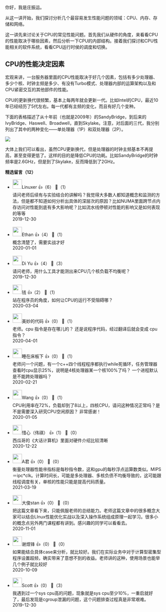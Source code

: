 你好，我是庄振运。

从这一讲开始，我们探讨分析几个最容易发生性能问题的领域：CPU、内存、存储和网络。

这一讲先来讨论关于CPU的常见性能问题。首先我们从硬件的角度，来看看CPU的性能取决于哪些因素，然后分析一下CPU的内部结构。接着我们探讨和CPU性能相关的软件系统，看看CPU运行时侯的调度和切换。

## CPU的性能决定因素

宏观来讲，一台服务器里面的CPU性能取决于好几个因素，包括有多少处理器、多少个核、时钟主频是多少、有没有Turbo模式、处理器内部的运算架构以及和CPU紧密交互的其他部件的性能。

CPU的更新换代很频繁，基本上每两年就会更新一代。比如Intel的CPU，最近10年已经经历了5代左右。每一代都有主频的变化，而且有好几个变种。

下面的表格描述了从十年前（也就是2009年）的SandyBridge，到后来的IvyBridge、Haswell、Broadwell，直到Skylake。注意，对后面的三代，我分别列出了其中的两种变化——单处理器（1P）和双处理器（2P）。

![](https://static001.geekbang.org/resource/image/0c/09/0ccfee296bbd3ab792b41ee0feb26209.png?wh=1290%2A280)

大体上我们可以看出，虽然CPU更新换代，但是处理器的时钟主频基本不再提高，甚至变得更低了。这样的目的是降低CPU的功耗。比如SandyBridge的时钟频率是2.6GHz，但是到了Skylake，反而降低到了2GHz。
<div><strong>精选留言（12）</strong></div><ul>
<li><img src="https://static001.geekbang.org/account/avatar/00/11/9b/ba/333b59e5.jpg" width="30px"><span>Linuxer</span> 👍（6） 💬（1）<div>请问老师后续有与实验结合的讲解吗？我觉得大多数人都知道概念和监测的方法，但是都不知道如何分析出具体的深层次的原因？比如NUMA里面跨节点内存访问对性能到底有多大影响呢？比如流水线停顿对性能的影响又是如何表现的等等</div>2019-12-30</li><br/><li><img src="https://static001.geekbang.org/account/avatar/00/13/03/41/ba59e1ee.jpg" width="30px"><span>Ethan</span> 👍（4） 💬（1）<div>概念清楚了，需要实战才好</div>2020-01-01</li><br/><li><img src="https://static001.geekbang.org/account/avatar/00/13/0c/ad/d1ab1995.jpg" width="30px"><span>Di Yu</span> 👍（4） 💬（3）<div>请问老师，用什么工具才能测出来CPU几个核负载不均衡呢？</div>2019-12-30</li><br/><li><img src="https://static001.geekbang.org/account/avatar/00/0f/67/f4/9a1feb59.jpg" width="30px"><span>钱</span> 👍（2） 💬（1）<div>站在程序员的角度，如何让CPU的运行不受阻碍哪？</div>2020-03-04</li><br/><li><img src="https://static001.geekbang.org/account/avatar/00/10/f7/b1/982ea185.jpg" width="30px"><span>美妙的代码</span> 👍（0） 💬（1）<div>老师。cpu 指令是存在哪儿的？ 还是说程序代码，经过翻译后就会变成 cpu 指令？</div>2020-04-01</li><br/><li><img src="https://static001.geekbang.org/account/avatar/00/13/58/78/fe19274b.jpg" width="30px"><span>睡在床板下</span> 👍（0） 💬（1）<div>老师问一个问题，有一个c++四个线程程序都执行while死循环，任务管理器查看时cpu显示25%，说明是4核处理器某一个核100%了吗？ 一个进程默认是不能跨处理器吗？</div>2020-02-21</li><br/><li><img src="https://static001.geekbang.org/account/avatar/00/12/6e/55/8c2c83f4.jpg" width="30px"><span>Wang</span> 👍（0） 💬（1）<div>CPU利用率在72%，负载却到了8以上，四核CPU，请问这种情况正常吗？是不是需要深入研究CPU空闲原因？
非常感谢！</div>2020-01-05</li><br/><li><img src="https://static001.geekbang.org/account/avatar/00/10/4b/46/717d5cb9.jpg" width="30px"><span>惜心（伟祺）</span> 👍（1） 💬（0）<div>西瓜哥的《大话计算机》里面对硬件介绍比较清晰</div>2020-12-22</li><br/><li><img src="https://static001.geekbang.org/account/avatar/00/1d/9a/89/babe8b52.jpg" width="30px"><span>A君</span> 👍（0） 💬（0）<div>衡量处理器性能🉐指标是每秒指令数，这和gpu的每秒浮点运算数类似。MIPS＝ipc*clk。计算时间长，可能是多处理器、多核负债不均衡导致的，这可能跟线程调度有关，单核的性能只能是提高代码质量。</div>2021-03-19</li><br/><li><img src="https://static001.geekbang.org/account/avatar/00/11/2b/fa/1cde88d4.jpg" width="30px"><span>大俊stan</span> 👍（0） 💬（0）<div>把这篇文章看下来，只能佩服老师的总结能力。老师这篇文章中的很多概念大家可以结合LInux性能优化实战以及深入操作系统组成原理一起学习。很多小的概念点另外两门课程都有讲到。感兴趣的同学可以看看去。</div>2020-11-01</li><br/><li><img src="https://static001.geekbang.org/account/avatar/00/11/50/20/47729092.jpg" width="30px"><span>谢煜锋</span> 👍（0） 💬（0）<div>如果能结合具体case来分析，就比较好。我们在实际业务中对于计算型密集型程序设置超频，确实带来了意想不到的收益。老师讲的这种，使用场景也能举几个例子就比较好</div>2020-10-09</li><br/><li><img src="" width="30px"><span>Scott</span> 👍（0） 💬（3）<div>我遇到过一个sys cpu高的问题，现象就是sys cpu至少10%，一重启就好了，最后发现是cgroup泄漏的问题，这个问题排查过程真是非常艰难。</div>2019-12-30</li><br/>
</ul>